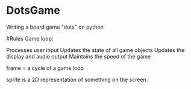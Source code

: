 # DotsGame
Writing a board game "dots" on python

#Rules 
Game loop:

Processes user input
Updates the state of all game objects
Updates the display and audio output
Maintains the speed of the game

frame = a cycle of a game loop

sprite is a 2D representation of something on the screen. 